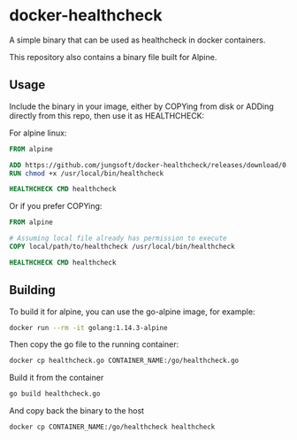 # docker-healthcheck

A simple binary that can be used as healthcheck in docker containers.

This repository also contains a binary file built for Alpine.

## Usage

Include the binary in your image, either by COPYing from disk or ADDing directly from this repo, then use it as HEALTHCHECK:

For alpine linux:

```Dockerfile
FROM alpine

ADD https://github.com/jungsoft/docker-healthcheck/releases/download/0.0.1/healthcheck-alpine /usr/local/bin/healthcheck
RUN chmod +x /usr/local/bin/healthcheck

HEALTHCHECK CMD healthcheck
```

Or if you prefer COPYing:

```Dockerfile
FROM alpine

# Assuming local file already has permission to execute
COPY local/path/to/healthcheck /usr/local/bin/healthcheck

HEALTHCHECK CMD healthcheck
```

## Building

To build it for alpine, you can use the go-alpine image, for example:

```bash
docker run --rm -it golang:1.14.3-alpine
```

Then copy the go file to the running container:

```bash
docker cp healthcheck.go CONTAINER_NAME:/go/healthcheck.go
```

Build it from the container

```bash
go build healthcheck.go
```

And copy back the binary to the host

```bash
docker cp CONTAINER_NAME:/go/healthcheck healthcheck
```
